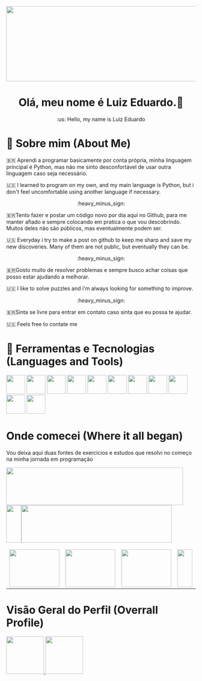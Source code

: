 <img src="https://64.media.tumblr.com/4e0e28821627a1e566134edef9b0b20b/tumblr_nm6j1ghB7C1qze3hdo1_500.gif" width="1000" height="200"/>

<div align="center">
<h1 align="center">Olá, meu nome é Luiz Eduardo.👋</h1>
<p align="center">:us: Hello, my name is Luiz Eduardo</p>
</div>

# :ninja: Sobre mim (About Me)
  
:brazil: Aprendi a programar basicamente por conta própria, minha linguagem principal é Python, mas não me sinto desconfortável de usar outra linguagem caso seja necessário.

:us: I learned to program on my own, and my main language is Python, but i don't feel uncomfortable using another language if necessary.
<p align="center">:heavy_minus_sign:</p>

:brazil:Tento fazer e postar um código novo por dia aqui no Github, para me manter afiado e sempre colocando em pratica o que vou descobrindo.
Muitos deles não são públicos, mas eventualmente podem ser.

:us: Everyday i try to make a post on github to keep me sharp and save my new discoveries. Many of them are not public, but eventually they can be.

<p align="center">:heavy_minus_sign:</p>

:brazil:Gosto muito de resolver problemas e sempre busco achar coisas que posso estar ajudando a melhorar.

:us: I like to solve puzzles and i'm always looking for something to improve.

<p align="center">:heavy_minus_sign:</p>

:brazil:Sinta se livre para entrar em contato caso sinta que eu possa te ajudar.

:us: Feels free to contate me

# 

# :toolbox: Ferramentas e Tecnologias (Languages and Tools)
<div>
  <img src="https://cdn.jsdelivr.net/gh/devicons/devicon/icons/python/python-original.svg" width="50" height="50"/>
  <img src="https://upload.wikimedia.org/wikipedia/commons/thumb/e/ed/Pandas_logo.svg/1200px-Pandas_logo.svg.png" width="50" height="50"/>
  <img src="https://cdn.jsdelivr.net/gh/devicons/devicon/icons/numpy/numpy-original.svg" width="50" height="50"/>
  <img src="https://matplotlib.org/stable/_static/logo2.svg" width="50" height="50"/>
  <img src="https://www.tensorflow.org/images/tf_logo_social.png" width="50" height="50"/>
  <img src="https://cdn.jsdelivr.net/gh/devicons/devicon/icons/mysql/mysql-original-wordmark.svg" width="50" height="50"/>
  <img src="https://cdn.jsdelivr.net/gh/devicons/devicon/icons/css3/css3-original-wordmark.svg" width="50" height="50"/>
  <img src="https://cdn.jsdelivr.net/gh/devicons/devicon/icons/html5/html5-original-wordmark.svg" width="50" height="50"/>
  <img src="https://cdn.jsdelivr.net/gh/devicons/devicon/icons/javascript/javascript-original.svg" width="50" height="50"/>
  <img src="https://cdn.jsdelivr.net/gh/devicons/devicon/icons/graphql/graphql-plain-wordmark.svg" width="50" height="50"/>
  <img src="https://cdn.jsdelivr.net/gh/devicons/devicon/icons/sqlite/sqlite-original-wordmark.svg" width="50" height="50"/>
</div>
  
# 

# Onde comecei (Where it all began)

Vou deixa aqui duas fontes de exercícios e estudos que resolvi no começo na minha jornada em programação

<div align="left">
  <table>
    <thead>
      <tr>
        <a href="https://github.com/Winzen/freecodecamp.org"><img src="https://i.pcmag.com/imagery/reviews/01tPXClg2WjLamQzScplH3y-15.fit_lim.size_1050x591.v1627670281.png" width="470" height="100"></a>
      </tr>
      <tr><img src="https://cdn.discordapp.com/attachments/465998423145971713/1013646095664033912/unknown.png" width="40" height="100"/></tr>
      <tr>
        <a href="https://github.com/Winzen/CURSO-EM-VIDEO-PYTHON"><img src="https://www.cursoemvideo.com/wp-content/uploads/2019/08/cursoemvideo-logo.png" width="400" height="100"></a>
        </tr>
    </thead>
    <tbody>
      <tr>
        <td>
          <a href="https://github.com/Winzen/freecodecamp.org/tree/main/Scientific%20Computing%20with%20Python"><img src="https://cdn.discordapp.com/attachments/465998423145971713/1012621073625391234/unknown.png" width="133" height="100"></a>
        </td>
        <td>
            <a href="https://github.com/Winzen/freecodecamp.org/tree/main/Data%20Analysis%20with%20Python%20Projects"><img src="https://cdn.discordapp.com/attachments/465998423145971713/1012622715036905472/unknown.png" width="133" height="100"></a>
        </td>
        <td>
          <a href="https://github.com/Winzen/freecodecamp.org/tree/main/Machine%20Learning%20with%20Python"><img src="https://cdn.discordapp.com/attachments/465998423145971713/1012623596989992990/unknown.png" width="133" height="100"></a>
          </td>
        <td><img src="https://cdn.discordapp.com/attachments/465998423145971713/1013646095664033912/unknown.png" width="40" height="100"/></td>
        <td>
            <a href="https://github.com/Winzen/CURSO-EM-VIDEO-PYTHON/tree/main/Mundo%201%20e%202%20Curso%20em%20Video"><img src="https://www.cursoemvideo.com/wp-content/uploads/bb-plugin/cache/Python3%E2%80%93Mundo1-circle.png" width="133" height="100"></a></td>
        <td>
            <a href="https://github.com/Winzen/CURSO-EM-VIDEO-PYTHON/tree/main/Mundo%201%20e%202%20Curso%20em%20Video"><img src="https://www.cursoemvideo.com/wp-content/uploads/2019/09/Python3%E2%80%93Mundo2.png" width="133" height="100"></a></td>
        <td>
          <a href="https://github.com/Winzen/CURSO-EM-VIDEO-PYTHON/tree/main/Mundo%203%20Curso%20Em%20video"><img src="https://www.cursoemvideo.com/wp-content/uploads/bb-plugin/cache/Python3%E2%80%93Mundo3-circle.png" width="133" height="100"></a></td>
      </tr>
    </tbody>
  </table>
</div>

# Visão Geral do Perfil (Overrall Profile)

<div>
<a href="https://github.com/Winzen">
<img height="100em" src="https://github-readme-stats.vercel.app/api/top-langs/?username=Winzen&layout=compact&langs_count=7&theme=dracula" />
<img height="100em" src="https://github-readme-stats.vercel.app/api?username=Winzen&show_icons=true&theme=dracula&include_all_commits=true&count_private=true" />
</div>




<!--
# Hi there 👋
**Winzen/Winzen** is a ✨ _special_ ✨ repository because its `README.md` (this file) appears on your GitHub profile.

Here are some ideas to get you started:


- 🔭 I’m currently working on ...
- 🌱 I’m currently learning ...
- 👯 I’m looking to collaborate on ...
- 🤔 I’m looking for help with ...
- 💬 Ask me about ...
- 📫 How to reach me: ...
- 😄 Pronouns: ...
- ⚡ Fun fact: ...
-->
